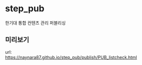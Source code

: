 # step_pub
한기대 통합 컨텐츠 관리 퍼블리싱
## 미리보기
url:</br>https://naynara87.github.io/step_pub/publish/PUB_listcheck.html
